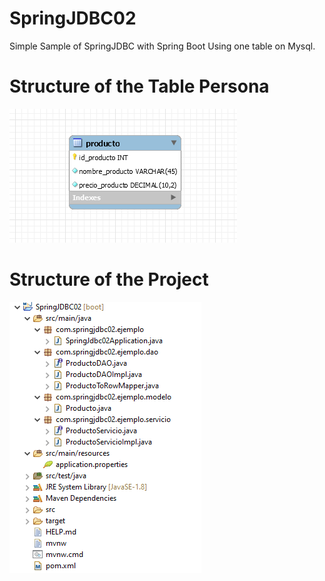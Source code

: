 # SpringJDBC02
Simple Sample of SpringJDBC with Spring Boot 
Using one table on Mysql.
<h1>Structure of the Table Persona</h1>
<img src="https://github.com/BeatrizVargas/SpringJDBC02/blob/master/SpringJDBCModel.png"/>
<h1>Structure of the Project</h1>
<img src="https://github.com/BeatrizVargas/SpringJDBC02/blob/master/SpringJDBCProject'sStructure.png" />
